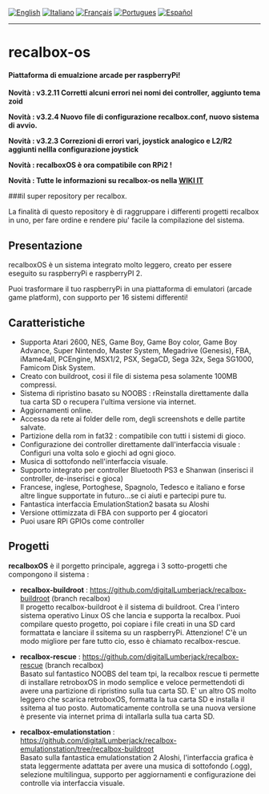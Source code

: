 [![English](http://upload.wikimedia.org/wikipedia/commons/e/e1/Union_Jack_22x16.png "English")](README.md)
[![Italiano](http://upload.wikimedia.org/wikipedia/commons/7/70/Flag_of_italy.png "Italiano")](README-IT.md)
[![Français](http://upload.wikimedia.org/wikipedia/commons/1/14/Flag_of_france.png "Française")](README-FR.md)
[![Portugues](http://www.flagsoftheworld.eu/images/2/flag-of-portugal.png "Portugues")](README-PT.md)
[![Español](http://upload.wikimedia.org/wikipedia/commons/3/30/Flag_of_spain.png "Español")](README-ES.md)
* * *
# recalbox-os
#### Piattaforma di emualzione arcade per raspberryPi!
**Novità : v3.2.11 Corretti alcuni errori nei nomi dei controller, aggiunto tema zoid**

**Novità : v3.2.4 Nuovo file di configurazione recalbox.conf, nuovo sistema di avvio.**

**Novità : v3.2.3 Correzioni di errori vari, joystick analogico e L2/R2 aggiunti nellla configurazione joystick**

**Novità : recalboxOS è ora compatibile con RPi2 !**

**Novità : Tutte le informazioni su recalbox-os nella [WIKI IT](https://github.com/digitalLumberjack/recalbox-os/wiki/Home-%28IT%29)**

###il super repository per recalbox.

La finalità di questo repository è di raggruppare i differenti progetti recalbox in uno, per fare ordine e rendere
piu' facile la compilazione del sistema.

## Presentazione
recalboxOS è un sistema integrato molto leggero, creato per essere eseguito su raspberryPi e raspberryPI 2.
 
Puoi trasformare il tuo raspberryPi in una piattaforma di emulatori (arcade game platform), con supporto per 16 sistemi differenti!

## Caratteristiche 
- Supporta Atari 2600, NES, Game Boy, Game Boy color, Game Boy Advance, Super Nintendo, Master System, Megadrive (Genesis), FBA, iMame4all, PCEngine, MSX1/2, PSX, SegaCD, Sega 32x, Sega SG1000, Famicom Disk System.
- Creato con buildroot, cosi il file di sistema pesa solamente 100MB compressi.
- Sistema di ripristino basato su NOOBS : rReinstalla direttamente dalla tua carta SD o recupera l'ultima versione via internet.
- Aggiornamenti online.
- Accesso da rete ai folder delle rom, degli screenshots e delle partite salvate.
- Partizione della rom in fat32 : compatibile con tutti i sistemi di gioco.
- Configurazione dei controller direttamente dall'interfaccia visuale : Configuri una volta solo e giochi ad ogni gioco.
- Musica di sottofondo nell'interfaccia visuale.
- Supporto integrato per controller Bluetooth PS3 e Shanwan (inserisci il controller, de-inserisci e gioca)
- Francese, inglese, Portoghese, Spagnolo, Tedesco e italiano e forse altre lingue supportate in futuro...se ci aiuti e partecipi pure tu.
- Fantastica interfaccia EmulationStation2 basata su Aloshi 
- Versione ottimizzata di FBA con supporto per 4 giocatori 
- Puoi usare RPi GPIOs come controller

## Progetti
**recalboxOS** è il porgetto principale, aggrega i 3 sotto-progetti che compongono il sistema :

- **recalbox-buildroot** : 
https://github.com/digitalLumberjack/recalbox-buildroot (branch recalbox)  
Il progetto recalbox-buildroot è il sistema di buildroot. 
Crea l'intero sistema operativo Linux OS che lancia e supporta la recalbox. Puoi compilare questo progetto, poi copiare i file creati in una SD card formattata e lanciare il ssitema su un raspberryPi.
Attenzione! C'è un modo migliore per fare tutto cio, esso è chiamato recalbox-rescue.

- **recalbox-rescue** : 
https://github.com/digitalLumberjack/recalbox-rescue (branch recalbox)  
Basato sul fantastico NOOBS del team tpi, la recalbox rescue ti permette di installare retroboxOS in modo semplice e veloce permettendoti di avere una partizione di ripristino sulla tua carta SD. E' un altro OS molto leggero che scarica retroboxOS, formatta la tua carta SD e installa il ssitema al tuo posto.
Automaticamente controlla se una nuova versione è presente via internet prima di intallarla sulla tua carta SD.

- **recalbox-emulationstation** : 
https://github.com/digitalLumberjack/recalbox-emulationstation/tree/recalbox-buildroot  
Basato sulla fantastica emulationstation 2 Aloshi, l'interfaccia grafica è stata leggermente adattata per avere una musica di sottofondo (.ogg), selezione multilingua, supporto per aggiornamenti e configurazione dei controlle via interfaccia visuale.

